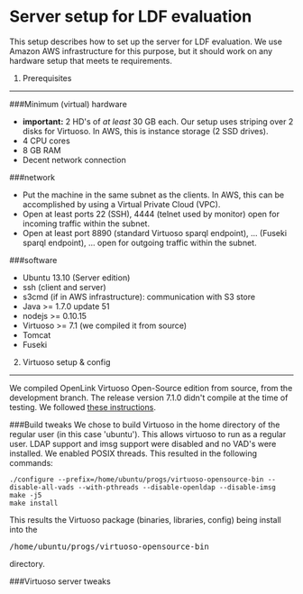 Server setup for LDF evaluation
===============================

This setup describes how to set up the server for LDF evaluation. We use Amazon AWS infrastructure for this purpose, but it should work on any hardware setup that meets te requirements.

1) Prerequisites
----------------

###Minimum (virtual) hardware
* **important:** 2 HD's of *at least* 30 GB each. Our setup uses striping over 2 disks for Virtuoso. In AWS, this is instance storage (2 SSD drives).
* 4 CPU cores
* 8 GB RAM
* Decent network connection

###network
* Put the machine in the same subnet as the clients. In AWS, this can be accomplished by using a Virtual Private Cloud (VPC).
* Open at least ports 22 (SSH), 4444 (telnet used by monitor) open for incoming traffic within the subnet.
* Open at least port 8890 (standard Virtuoso sparql endpoint), ... (Fuseki sparql endpoint), ... open for outgoing traffic within the subnet.

###software
* Ubuntu 13.10 (Server edition)
* ssh (client and server)
* s3cmd (if in AWS infrastructure): communication with S3 store
* Java >= 1.7.0 update 51
* nodejs >= 0.10.15
* Virtuoso >= 7.1 (we compiled it from source)
* Tomcat
* Fuseki

2) Virtuoso setup & config
--------------------------

We compiled OpenLink Virtuoso Open-Source edition from source, from the development branch. The release version 7.1.0 didn't compile at the time of testing. We followed [these instructions](http://virtuoso.openlinksw.com/dataspace/doc/dav/wiki/Main/VOSUbuntuNotes#Building%20Virtuoso%20from%20Source).

###Build tweaks
We chose to build Virtuoso in the home directory of the regular user (in this case 'ubuntu'). This allows virtuoso to run as a regular user. LDAP support and imsg support were disabled and no VAD's were installed. We enabled POSIX threads. This resulted in the following commands:

    ./configure --prefix=/home/ubuntu/progs/virtuoso-opensource-bin --disable-all-vads --with-pthreads --disable-openldap --disable-imsg
    make -j5
    make install
    
This results the Virtuoso package (binaries, libraries, config) being install into the <pre>/home/ubuntu/progs/virtuoso-opensource-bin</pre> directory.

###Virtuoso server tweaks
